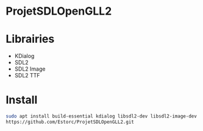 # ProjetSDLOpenGLL2

# Librairies
- KDialog
- SDL2
- SDL2 Image
- SDL2 TTF

# Install
```bash
sudo apt install build-essential kdialog libsdl2-dev libsdl2-image-dev libsdl2-ttf-dev
https://github.com/Estorc/ProjetSDLOpenGLL2.git
```
